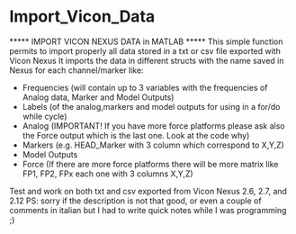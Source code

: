# Import_Vicon_Data
***** IMPORT VICON NEXUS DATA in MATLAB *****
This simple function permits to import properly all data stored in a txt or csv file exported with Vicon Nexus
It imports the data in different structs with the name saved in Nexus for each channel/marker like:

- Frequencies (will contain up to 3 variables with the frequencies of Analog data, Marker and Model Outputs)
- Labels (of the analog,markers and model outputs for using in a for/do while cycle)
- Analog (IMPORTANT! If you have more force platforms please ask also the Force output which is the last one. Look at the code why)
- Markers (e.g. HEAD_Marker with 3 column which correspond to X,Y,Z)
- Model Outputs
- Force (If there are more force platforms there will be more matrix like FP1, FP2, FPx each one with 3 columns X,Y,Z)


Test and work on both txt and csv exported from Vicon Nexus 2.6, 2.7, and 2.12 
PS: sorry if the description is not that good, or even a couple of comments in italian but I had to write quick notes while I was programming ;)  
